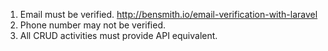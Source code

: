 1. Email must be verified. <http://bensmith.io/email-verification-with-laravel>
2. Phone number may not be verified.
3. All CRUD activities must provide API equivalent.